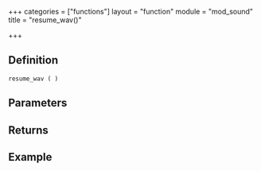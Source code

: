 +++
categories = ["functions"]
layout = "function"
module = "mod_sound"
title = "resume_wav()"

+++

## Definition

    resume_wav ( )

## Parameters

## Returns

## Example
